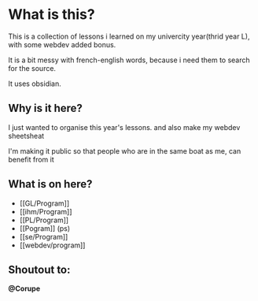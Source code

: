 # What is this?
This is a collection of lessons i learned on my univercity year(thrid year L), with some webdev added bonus.

It is a bit messy with french-english words, because i need them to search for the source.

It uses obsidian.

## Why is it here?
I just wanted to organise this year's lessons. and also make my webdev sheetsheat

I'm making it public so that people who are in the same boat as me, can benefit from it



## What is on here?

- [[GL/Program]]
- [[ihm/Program]]
- [[PL/Program]]
- [[Pogram]]  (ps)
- [[se/Program]]
- [[webdev/program]]


## Shoutout to:
**@Corupe**
